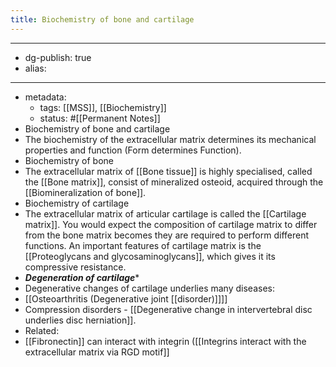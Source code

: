 ```yaml
---
title: Biochemistry of bone and cartilage
---
```


- --
- dg-publish: true
- alias:
- --
- metadata:
	- tags: [[MSS]], [[Biochemistry]]
	- status: #[[Permanent Notes]]
- Biochemistry of bone and cartilage
- The biochemistry of the extracellular matrix determines its mechanical properties and function (Form determines Function).
- Biochemistry of bone
- The extracellular matrix of [[Bone tissue]] is highly specialised, called the [[Bone matrix]], consist of mineralized osteoid, acquired through the [[Biomineralization of bone]].
- Biochemistry of cartilage
- The extracellular matrix of articular cartilage is called the [[Cartilage matrix]]. You would expect the composition of cartilage matrix to differ from the bone matrix becomes they are required to perform different functions. An important features of cartilage matrix is the [[Proteoglycans and glycosaminoglycans]], which gives it its compressive resistance.
- *************************************************Degeneration of cartilage**************************************************
- Degenerative changes of cartilage underlies many diseases:
- [[Osteoarthritis (Degenerative joint [[disorder)]]]]
- Compression disorders - [[Degenerative change in intervertebral disc underlies disc herniation]].
- Related:
- [[Fibronectin]] can interact with integrin ([[Integrins interact with the extracellular matrix via RGD motif]]